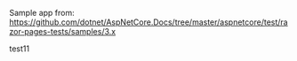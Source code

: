 Sample app from: https://github.com/dotnet/AspNetCore.Docs/tree/master/aspnetcore/test/razor-pages-tests/samples/3.x

test11
